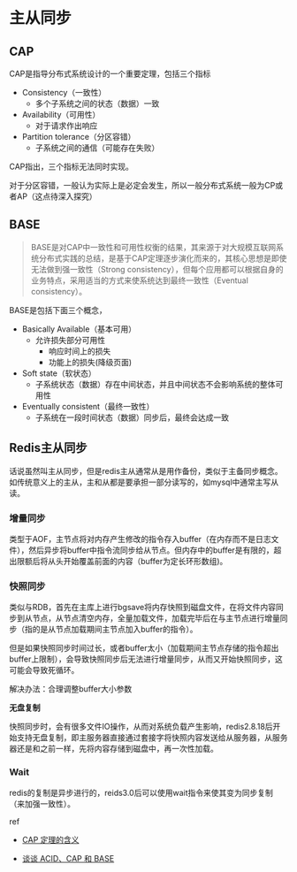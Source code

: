 # 主从同步

## CAP

CAP是指导分布式系统设计的一个重要定理，包括三个指标

- Consistency（一致性）
    - 多个子系统之间的状态（数据）一致
- Availability（可用性）
    - 对于请求作出响应
- Partition tolerance（分区容错）
    - 子系统之间的通信（可能存在失败）



CAP指出，三个指标无法同时实现。

对于分区容错，一般认为实际上是必定会发生，所以一般分布式系统一般为CP或者AP（这点待深入探究）



## BASE

> BASE是对CAP中一致性和可用性权衡的结果，其来源于对大规模互联网系统分布式实践的总结，是基于CAP定理逐步演化而来的，其核心思想是即使无法做到强一致性（Strong consistency），但每个应用都可以根据自身的业务特点，采用适当的方式来使系统达到最终一致性（Eventual consistency）。

BASE是包括下面三个概念，

- Basically Available（基本可用）
    - 允许损失部分可用性
        - 响应时间上的损失
        - 功能上的损失(降级页面)
- Soft state（软状态）
    - 子系统状态（数据）存在中间状态，并且中间状态不会影响系统的整体可用性
- Eventually consistent（最终一致性）
    - 子系统在一段时间状态（数据）同步后，最终会达成一致



## Redis主从同步

话说虽然叫主从同步，但是redis主从通常从是用作备份，类似于主备同步概念。如传统意义上的主从，主和从都是要承担一部分读写的，如mysql中通常主写从读。



### 增量同步

类型于AOF，主节点将对内存产生修改的指令存入buffer（在内存而不是日志文件），然后异步将buffer中指令流同步给从节点。但内存中的buffer是有限的，超出限额后将从头开始覆盖前面的内容（buffer为定长环形数组)。



### 快照同步

类似与RDB，首先在主库上进行bgsave将内存快照到磁盘文件，在将文件内容同步到从节点，从节点清空内存，全量加载文件，加载完毕后在与主节点进行增量同步（指的是从节点加载期间主节点加入buffer的指令）。

但是如果快照同步时间过长，或者buffer太小（加载期间主节点存储的指令超出buffer上限制），会导致快照同步后无法进行增量同步，从而又开始快照同步，这可能会导致死循环。

解决办法：合理调整buffer大小参数



**无盘复制**

快照同步时，会有很多文件IO操作，从而对系统负载产生影响，redis2.8.18后开始支持无盘复制，即主服务器直接通过套接字将快照内容发送给从服务器，从服务器还是和之前一样，先将内容存储到磁盘中，再一次性加载。



### Wait

redis的复制是异步进行的，reids3.0后可以使用wait指令来使其变为同步复制（来加强一致性）。





ref

- [CAP 定理的含义](https://www.ruanyifeng.com/blog/2018/07/cap.html)

- [谈谈 ACID、CAP 和 BASE](http://guleilab.com/2019/05/05/acid-cap-base/)

